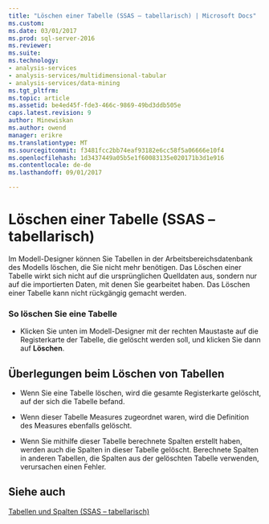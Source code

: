 ```yaml
---
title: "Löschen einer Tabelle (SSAS – tabellarisch) | Microsoft Docs"
ms.custom: 
ms.date: 03/01/2017
ms.prod: sql-server-2016
ms.reviewer: 
ms.suite: 
ms.technology:
- analysis-services
- analysis-services/multidimensional-tabular
- analysis-services/data-mining
ms.tgt_pltfrm: 
ms.topic: article
ms.assetid: be4ed45f-fde3-466c-9869-49bd3ddb505e
caps.latest.revision: 9
author: Minewiskan
ms.author: owend
manager: erikre
ms.translationtype: MT
ms.sourcegitcommit: f3481fcc2bb74eaf93182e6cc58f5a06666e10f4
ms.openlocfilehash: 1d3437449a05b5e1f60083135e020171b3d1e916
ms.contentlocale: de-de
ms.lasthandoff: 09/01/2017

---
```

# <a name="delete-a-table-ssas-tabular"></a>Löschen einer Tabelle (SSAS – tabellarisch)
  Im Modell-Designer können Sie Tabellen in der Arbeitsbereichsdatenbank des Modells löschen, die Sie nicht mehr benötigen. Das Löschen einer Tabelle wirkt sich nicht auf die ursprünglichen Quelldaten aus, sondern nur auf die importierten Daten, mit denen Sie gearbeitet haben. Das Löschen einer Tabelle kann nicht rückgängig gemacht werden.  
  
### <a name="to-delete-a-table"></a>So löschen Sie eine Tabelle  
  
-   Klicken Sie unten im Modell-Designer mit der rechten Maustaste auf die Registerkarte der Tabelle, die gelöscht werden soll, und klicken Sie dann auf **Löschen**.  
  
## <a name="considerations-when-deleting-tables"></a>Überlegungen beim Löschen von Tabellen  
  
-   Wenn Sie eine Tabelle löschen, wird die gesamte Registerkarte gelöscht, auf der sich die Tabelle befand.  
  
-   Wenn dieser Tabelle Measures zugeordnet waren, wird die Definition des Measures ebenfalls gelöscht.  
  
-   Wenn Sie mithilfe dieser Tabelle berechnete Spalten erstellt haben, werden auch die Spalten in dieser Tabelle gelöscht. Berechnete Spalten in anderen Tabellen, die Spalten aus der gelöschten Tabelle verwenden, verursachen einen Fehler.  
  
## <a name="see-also"></a>Siehe auch  
 [Tabellen und Spalten &#40;SSAS – tabellarisch&#41;](../../analysis-services/tabular-models/tables-and-columns-ssas-tabular.md)  
  
  
